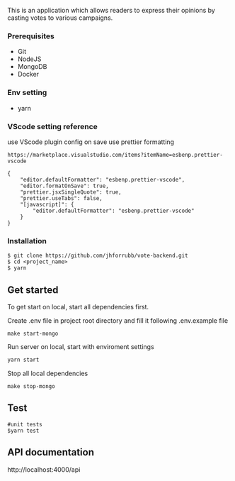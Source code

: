 This is an application which allows readers to express their opinions by casting votes to various campaigns.

### Prerequisites

- Git
- NodeJS
- MongoDB
- Docker

### Env setting

- yarn

### VScode setting reference

use VScode plugin config on save use prettier formatting

```
https://marketplace.visualstudio.com/items?itemName=esbenp.prettier-vscode

{
    "editor.defaultFormatter": "esbenp.prettier-vscode",
    "editor.formatOnSave": true,
    "prettier.jsxSingleQuote": true,
    "prettier.useTabs": false,
    "[javascript]": {
        "editor.defaultFormatter": "esbenp.prettier-vscode"
    }
}
```

### Installation

```
$ git clone https://github.com/jhforrubb/vote-backend.git
$ cd <project_name>
$ yarn

```

## Get started

To get start on local, start all dependencies first.

Create .env file in project root directory and fill it following .env.example file

```
make start-mongo
```

Run server on local, start with enviroment settings

```bash
yarn start
```

Stop all local dependencies

```cli
make stop-mongo
```

## Test

```
#unit tests
$yarn test

```

## API documentation

http://localhost:4000/api
